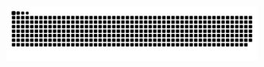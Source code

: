 <img src="https://github.com/alsandbox/alsandbox/blob/output/github-contribution-grid-snake-dark.svg" /></p>
